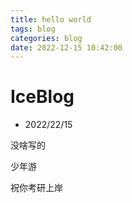 ```yaml
---
title: hello world
tags: blog
categories: blog
date: 2022-12-15 10:42:00
---
```

# IceBlog

* 2022/22/15

没啥写的

少年游

祝你考研上岸
